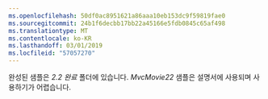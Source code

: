 ```yaml
---
ms.openlocfilehash: 50df0ac8951621a86aaa10eb153dc9f59819fae0
ms.sourcegitcommit: 24b1f6decbb17bb22a45166e5fdb0845c65af498
ms.translationtype: MT
ms.contentlocale: ko-KR
ms.lasthandoff: 03/01/2019
ms.locfileid: "57057270"
---
```

완성된 샘플은 *2.2 완료* 폴더에 있습니다. *MvcMovie22* 샘플은 설명서에 사용되며 사용하기가 어렵습니다.